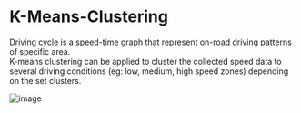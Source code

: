 # K-Means-Clustering

Driving cycle is a speed-time graph that represent on-road driving patterns of specific area.  
K-means clustering can be applied to cluster the collected speed data to several driving conditions (eg: low, medium, high speed zones) depending on the set clusters.  

![image](https://user-images.githubusercontent.com/76240694/130977755-6d2b9ecd-9516-4297-9576-7914158bb9e1.png)

